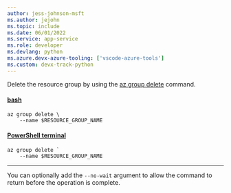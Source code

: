 ```yaml
---
author: jess-johnson-msft
ms.author: jejohn
ms.topic: include
ms.date: 06/01/2022
ms.service: app-service
ms.role: developer
ms.devlang: python
ms.azure.devx-azure-tooling: ['vscode-azure-tools']
ms.custom: devx-track-python
---
```


Delete the resource group by using the [az group delete](/cli/azure/group#az_group_delete) command.

#### [bash](#tab/terminal-bash)

```azurecli
az group delete \
    --name $RESOURCE_GROUP_NAME 
```

#### [PowerShell terminal](#tab/terminal-powershell)

```azurecli
az group delete `
    --name $RESOURCE_GROUP_NAME 
```

---

You can optionally add the `--no-wait` argument to allow the command to return before the operation is complete.
